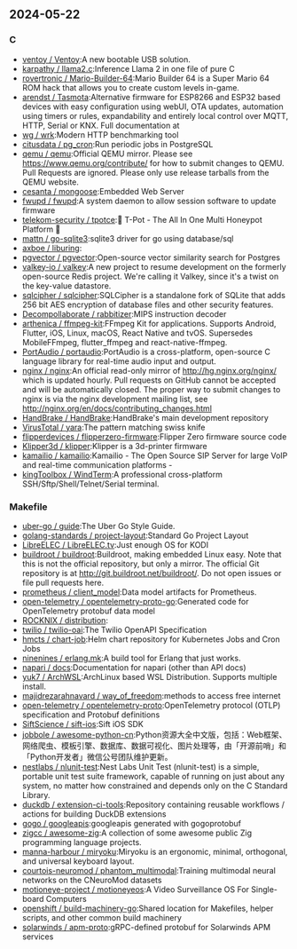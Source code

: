 ## 2024-05-22

### C

* [ventoy / Ventoy](https://github.com/ventoy/Ventoy):A new bootable USB solution.
* [karpathy / llama2.c](https://github.com/karpathy/llama2.c):Inference Llama 2 in one file of pure C
* [rovertronic / Mario-Builder-64](https://github.com/rovertronic/Mario-Builder-64):Mario Builder 64 is a Super Mario 64 ROM hack that allows you to create custom levels in-game.
* [arendst / Tasmota](https://github.com/arendst/Tasmota):Alternative firmware for ESP8266 and ESP32 based devices with easy configuration using webUI, OTA updates, automation using timers or rules, expandability and entirely local control over MQTT, HTTP, Serial or KNX. Full documentation at
* [wg / wrk](https://github.com/wg/wrk):Modern HTTP benchmarking tool
* [citusdata / pg_cron](https://github.com/citusdata/pg_cron):Run periodic jobs in PostgreSQL
* [qemu / qemu](https://github.com/qemu/qemu):Official QEMU mirror. Please see https://www.qemu.org/contribute/ for how to submit changes to QEMU. Pull Requests are ignored. Please only use release tarballs from the QEMU website.
* [cesanta / mongoose](https://github.com/cesanta/mongoose):Embedded Web Server
* [fwupd / fwupd](https://github.com/fwupd/fwupd):A system daemon to allow session software to update firmware
* [telekom-security / tpotce](https://github.com/telekom-security/tpotce):🍯 T-Pot - The All In One Multi Honeypot Platform 🐝
* [mattn / go-sqlite3](https://github.com/mattn/go-sqlite3):sqlite3 driver for go using database/sql
* [axboe / liburing](https://github.com/axboe/liburing):
* [pgvector / pgvector](https://github.com/pgvector/pgvector):Open-source vector similarity search for Postgres
* [valkey-io / valkey](https://github.com/valkey-io/valkey):A new project to resume development on the formerly open-source Redis project. We're calling it Valkey, since it's a twist on the key-value datastore.
* [sqlcipher / sqlcipher](https://github.com/sqlcipher/sqlcipher):SQLCipher is a standalone fork of SQLite that adds 256 bit AES encryption of database files and other security features.
* [Decompollaborate / rabbitizer](https://github.com/Decompollaborate/rabbitizer):MIPS instruction decoder
* [arthenica / ffmpeg-kit](https://github.com/arthenica/ffmpeg-kit):FFmpeg Kit for applications. Supports Android, Flutter, iOS, Linux, macOS, React Native and tvOS. Supersedes MobileFFmpeg, flutter_ffmpeg and react-native-ffmpeg.
* [PortAudio / portaudio](https://github.com/PortAudio/portaudio):PortAudio is a cross-platform, open-source C language library for real-time audio input and output.
* [nginx / nginx](https://github.com/nginx/nginx):An official read-only mirror of http://hg.nginx.org/nginx/ which is updated hourly. Pull requests on GitHub cannot be accepted and will be automatically closed. The proper way to submit changes to nginx is via the nginx development mailing list, see http://nginx.org/en/docs/contributing_changes.html
* [HandBrake / HandBrake](https://github.com/HandBrake/HandBrake):HandBrake's main development repository
* [VirusTotal / yara](https://github.com/VirusTotal/yara):The pattern matching swiss knife
* [flipperdevices / flipperzero-firmware](https://github.com/flipperdevices/flipperzero-firmware):Flipper Zero firmware source code
* [Klipper3d / klipper](https://github.com/Klipper3d/klipper):Klipper is a 3d-printer firmware
* [kamailio / kamailio](https://github.com/kamailio/kamailio):Kamailio - The Open Source SIP Server for large VoIP and real-time communication platforms -
* [kingToolbox / WindTerm](https://github.com/kingToolbox/WindTerm):A professional cross-platform SSH/Sftp/Shell/Telnet/Serial terminal.

### Makefile

* [uber-go / guide](https://github.com/uber-go/guide):The Uber Go Style Guide.
* [golang-standards / project-layout](https://github.com/golang-standards/project-layout):Standard Go Project Layout
* [LibreELEC / LibreELEC.tv](https://github.com/LibreELEC/LibreELEC.tv):Just enough OS for KODI
* [buildroot / buildroot](https://github.com/buildroot/buildroot):Buildroot, making embedded Linux easy. Note that this is not the official repository, but only a mirror. The official Git repository is at http://git.buildroot.net/buildroot/. Do not open issues or file pull requests here.
* [prometheus / client_model](https://github.com/prometheus/client_model):Data model artifacts for Prometheus.
* [open-telemetry / opentelemetry-proto-go](https://github.com/open-telemetry/opentelemetry-proto-go):Generated code for OpenTelemetry protobuf data model
* [ROCKNIX / distribution](https://github.com/ROCKNIX/distribution):
* [twilio / twilio-oai](https://github.com/twilio/twilio-oai):The Twilio OpenAPI Specification
* [hmcts / chart-job](https://github.com/hmcts/chart-job):Helm chart repository for Kubernetes Jobs and Cron Jobs
* [ninenines / erlang.mk](https://github.com/ninenines/erlang.mk):A build tool for Erlang that just works.
* [napari / docs](https://github.com/napari/docs):Documentation for napari (other than API docs)
* [yuk7 / ArchWSL](https://github.com/yuk7/ArchWSL):ArchLinux based WSL Distribution. Supports multiple install.
* [majidrezarahnavard / way_of_freedom](https://github.com/majidrezarahnavard/way_of_freedom):methods to access free internet
* [open-telemetry / opentelemetry-proto](https://github.com/open-telemetry/opentelemetry-proto):OpenTelemetry protocol (OTLP) specification and Protobuf definitions
* [SiftScience / sift-ios](https://github.com/SiftScience/sift-ios):Sift iOS SDK
* [jobbole / awesome-python-cn](https://github.com/jobbole/awesome-python-cn):Python资源大全中文版，包括：Web框架、网络爬虫、模板引擎、数据库、数据可视化、图片处理等，由「开源前哨」和「Python开发者」微信公号团队维护更新。
* [nestlabs / nlunit-test](https://github.com/nestlabs/nlunit-test):Nest Labs Unit Test (nlunit-test) is a simple, portable unit test suite framework, capable of running on just about any system, no matter how constrained and depends only on the C Standard Library.
* [duckdb / extension-ci-tools](https://github.com/duckdb/extension-ci-tools):Repository containing reusable workflows / actions for building DuckDB extensions
* [gogo / googleapis](https://github.com/gogo/googleapis):googleapis generated with gogoprotobuf
* [zigcc / awesome-zig](https://github.com/zigcc/awesome-zig):A collection of some awesome public Zig programming language projects.
* [manna-harbour / miryoku](https://github.com/manna-harbour/miryoku):Miryoku is an ergonomic, minimal, orthogonal, and universal keyboard layout.
* [courtois-neuromod / phantom_multimodal](https://github.com/courtois-neuromod/phantom_multimodal):Training multimodal neural networks on the CNeuroMod datasets
* [motioneye-project / motioneyeos](https://github.com/motioneye-project/motioneyeos):A Video Surveillance OS For Single-board Computers
* [openshift / build-machinery-go](https://github.com/openshift/build-machinery-go):Shared location for Makefiles, helper scripts, and other common build machinery
* [solarwinds / apm-proto](https://github.com/solarwinds/apm-proto):gRPC-defined protobuf for Solarwinds APM services
